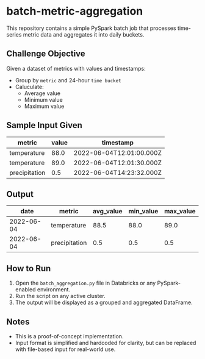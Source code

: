 # batch-metric-aggregation
This repository contains a simple PySpark batch job that processes time-series metric data and aggregates it into daily buckets.

## Challenge Objective
Given a dataset of metrics with values and timestamps:
- Group by `metric` and 24-hour `time bucket`
- Caluculate:
  - Average value
  - Minimum value
  - Maximum value

## Sample Input Given

| metric        | value | timestamp                   |
|---------------|-------|-----------------------------|
| temperature   | 88.0  | 2022-06-04T12:01:00.000Z    |
| temperature   | 89.0  | 2022-06-04T12:01:30.000Z    |
| precipitation | 0.5   | 2022-06-04T14:23:32.000Z    |

## Output 

| date       | metric        | avg_value | min_value | max_value |
|------------|---------------|-----------|-----------|-----------|
| 2022-06-04 | temperature   | 88.5      | 88.0      | 89.0      |
| 2022-06-04 | precipitation | 0.5       | 0.5       | 0.5       |

## How to Run

1. Open the `batch_aggregation.py` file in Databricks or any PySpark-enabled environment.
2. Run the script on any active cluster.
3. The output will be displayed as a grouped and aggregated DataFrame.

## Notes

- This is a proof-of-concept implementation.
- Input format is simplified and hardcoded for clarity, but can be replaced with file-based input for real-world use.
